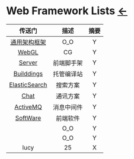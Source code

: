 # Web Framework Lists  [←](../index.md)

| 传送门 | 描述 | 摘要 |
|:---:|:---:|:---:|
| [通用架构框架](framework.md) | O_O | Y |
| [WebGL](WebGL/index.md) | CG | Y |
| [Server](Server.md) | 前端脚手架 | Y |
| [Builddings](Builddings.md) | 托管编译站 | Y |
| [ElasticSearch](ElasticSearch.md) | 搜索方案 | Y |
| [Chat](Chat.md) | 通讯方案 | Y |
| [ActiveMQ](ActiveMQ.md) | 消息中间件 | Y |
| [SoftWare](SoftWare.md) | 前端软件 | Y |
| []() | O_O | Y |
| []() | O_O | Y |
| lucy | 25 | X |
